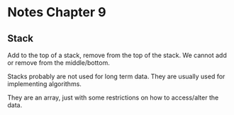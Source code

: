 # Notes Chapter 9

## Stack

Add to the top of a stack, remove from the top of the stack. We cannot add or remove from the middle/bottom.

Stacks probably are not used for long term data. They are usually used for implementing algorithms.

They are an array, just with some restrictions on how to access/alter the data.



